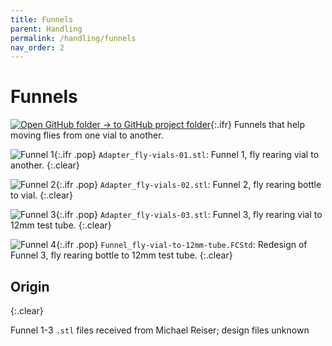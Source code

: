 ```yaml
---
title: Funnels
parent: Handling
permalink: /handling/funnels
nav_order: 2
---
```


# Funnels

[![Open GitHub folder]({{site.baseurl}}/assets/img/GitHub-Mark-32px.png) → to GitHub project folder](https://github.com/reiserlab/Component-Design/tree/main/Handling/Funnels){:.ifr}
Funnels that help moving flies from one vial to another.

![Funnel 1]({{site.baseurl}}/assets/img/Handling/Funnels/Adapter_fly-vials-01.png){:.ifr .pop}
`Adapter_fly-vials-01.stl`: Funnel 1, fly rearing vial to another.
{:.clear}

![Funnel 2]({{site.baseurl}}/assets/img/Handling/Funnels/Adapter_fly-vials-02.png){:.ifr .pop}
`Adapter_fly-vials-02.stl`: Funnel 2, fly rearing bottle to vial.
{:.clear}

![Funnel 3]({{site.baseurl}}/assets/img/Handling/Funnels/Adapter_fly-vials-03.png){:.ifr .pop}
`Adapter_fly-vials-03.stl`: Funnel 3, fly rearing vial to 12mm test tube.
{:.clear}

![Funnel 4]({{site.baseurl}}/assets/img/Handling/Funnels/Funnel_fly-vial-to-12mm-tube.png){:.ifr .pop}
`Funnel_fly-vial-to-12mm-tube.FCStd`: Redesign of Funnel 3, fly rearing bottle to 12mm test tube.
{:.clear}


## Origin
{:.clear}

Funnel 1-3 `.stl` files received from Michael Reiser; design files unknown
